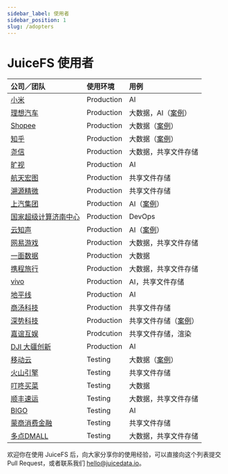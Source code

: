 ```yaml
---
sidebar_label: 使用者
sidebar_position: 1
slug: /adopters
---
```


# JuiceFS 使用者

| 公司／团队                                       | 使用环境   | 用例                                                                                             |
|:-------------------------------------------------|:-----------|:-------------------------------------------------------------------------------------------------|
| [小米](https://www.mi.com)                       | Production | AI                                                                                               |
| [理想汽车](https://www.lixiang.com)              | Production | 大数据，AI（[案例](https://juicefs.com/zh-cn/blog/li-auto-with-juicefs)）                        |
| [Shopee](https://shopee.com)                     | Production | 大数据（[案例](https://juicefs.com/zh-cn/blog/shopee-clickhouse-with-juicefs)）                  |
| [知乎](https://www.zhihu.com)                    | Production | 大数据（[案例](https://juicefs.com/zh-cn/blog/zhihu-flink-with-juicefs)）                        |
| [尧信](https://www.yaoxinhd.com)                 | Production | 大数据，共享文件存储                                                                             |
| [旷视](https://megvii.com)                       | Production | AI                                                                                               |
| [航天宏图](https://www.piesat.cn)                | Production | 共享文件存储                                                                                     |
| [溯源精微](https://www.geneway.cn)               | Production | 共享文件存储                                                                                     |
| [上汽集团](https://www.saicmotor.com/chinese/)   | Production | AI（[案例](https://juicefs.com/zh-cn/blog/performance-boost-3x-on-igear-platform)）              |
| [国家超级计算济南中心](https://www.nsccjn.cn/)   | Production | DevOps                                                                                           |
| [云知声](https://www.unisound.com)               | Production | AI（[案例](https://juicefs.com/zh-cn/blog/juicefs-support-ai-storage-at-unisound)）              |
| [网易游戏](https://game.163.com)                 | Production | 大数据，共享文件存储                                                                             |
| [一面数据](https://www.yimian.com.cn)            | Production | 大数据                                                                                           |
| [携程旅行](https://www.ctrip.com)                | Production | 大数据，共享文件存储                                                                             |
| [vivo](https://www.vivo.com)                     | Production | AI，共享文件存储                                                                                 |
| [地平线](https://horizon.ai)                     | Production | AI                                                                                               |
| [商汤科技](https://www.sensetime.com/cn)         | Production | 共享文件存储                                                                                     |
| [深势科技](https://www.dp.tech)                  | Production | 共享文件存储（[案例](https://juicefs.com/zh-cn/blog/dptech-ai-storage-in-multi-cloud-practice)） |
| [嘉谊互娱](http://www.joyient.com)               | Prodcution | 共享文件存储，渲染                                                                               |
| [DJI 大疆创新](https://www.dji.com/cn)           | Production | AI                                                                                               |
| [移动云](https://ecloud.he.chinamobile.com)      | Testing    | 大数据（[案例](https://juicefs.com/zh-cn/blog/juicefs-support-hbase-at-chinamobile-cloud)）      |
| [火山引擎](https://www.volcengine.com)           | Testing    | 共享文件存储                                                                                     |
| [叮咚买菜](https://www.100.me)                   | Testing    | 大数据                                                                                           |
| [顺丰速运](https://www.sf-express.com)           | Testing    | 大数据，共享文件存储                                                                             |
| [BIGO](https://bigo.tv)                          | Testing    | AI                                                                                               |
| [蒙商消费金融](https://www.mengshangxiaofei.com) | Testing    | 共享文件存储                                                                                     |
| [多点DMALL](https://www.dmall.com) | Testing    | 大数据，共享文件存储                                                                                    |

欢迎你在使用 JuiceFS 后，向大家分享你的使用经验，可以直接向这个列表提交 Pull Request，或者联系我们 hello@juicedata.io。
